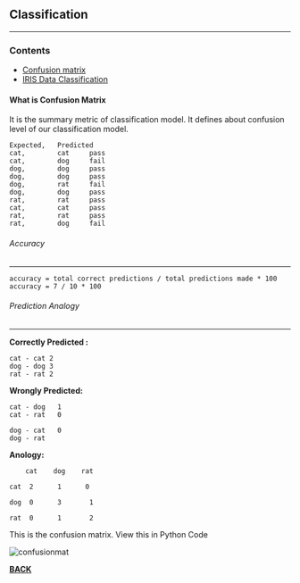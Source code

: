 ## Classification
---

### Contents

- [Confusion matrix](#what-is-confusion-matrix)
- [IRIS Data Classification](/02.Classification/classification.ipynb)


#### What is Confusion Matrix

It is the summary metric of classification model. It defines about confusion level
of our classification model.

```text
Expected, 	Predicted
cat,		cat     pass
cat, 		dog     fail
dog,		dog     pass
dog,		dog     pass
dog,		rat     fail
dog, 		dog     pass
rat, 		rat     pass
cat, 		cat     pass
rat, 		rat     pass
rat, 		dog     fail
``` 

###### Accuracy
---

```text
accuracy = total correct predictions / total predictions made * 100
accuracy = 7 / 10 * 100
```

###### Prediction Analogy
---

**Correctly Predicted :**

```text
cat - cat 2
dog - dog 3
rat - rat 2
```

**Wrongly Predicted:**

```text
cat - dog   1
cat - rat   0

dog - cat   0
dog - rat   

```

**Anology:**

```text
    cat    dog    rat
    
cat  2      1      0

dog  0      3       1

rat  0      1       2

```


This is the confusion matrix. View this in Python Code

![confusionmat](/02.Classification/confusionmatrix.ipynb)



**[BACK](/README.md)**